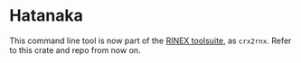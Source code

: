Hatanaka 
========

This command line tool is now part of the 
[RINEX toolsuite](https://github.com/gwbres/rinex),
as `crx2rnx`. Refer to this crate and repo from now on.
